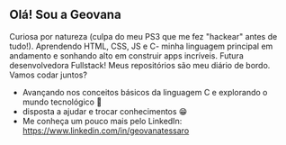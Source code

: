 ## Olá! Sou a Geovana 

Curiosa por natureza (culpa do meu PS3 que me fez "hackear" antes de tudo!). Aprendendo HTML, CSS, JS e C- minha linguagem principal em andamento e sonhando alto em construir apps incríveis. Futura desenvolvedora Fullstack! Meus repositórios são meu diário de bordo.
Vamos codar juntos?

- Avançando nos conceitos básicos da linguagem C e explorando o mundo tecnológico 🤩
- disposta a ajudar e trocar conhecimentos 😁
- Me conheça um pouco mais pelo LinkedIn: https://www.linkedin.com/in/geovanatessaro

 
  
